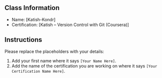 ## Class Information
- Name: [Katish-Kondr]  
- Certification: [Katish – Version Control with Git (Coursera)]  

## Instructions
Please replace the placeholders with your details:
1. Add your first name where it says `[Your Name Here]`.  
2. Add the name of the certification you are working on where it says `[Your Certification Name Here]`.  
